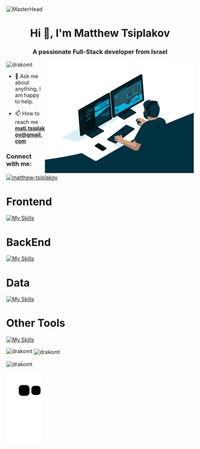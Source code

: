 ![MasterHead](https://media.licdn.com/dms/image/D5612AQFXNnBob2H0Nw/article-cover_image-shrink_600_2000/0/1677325426573?e=2147483647&v=beta&t=xv8EEn1rJUMPNuUeTJubnzFlYzjQCMhY0WirF5IxRQ0)
<h1 align="center">Hi 👋, I'm Matthew Tsiplakov</h1>
<h3 align="center">A passionate Full-Stack developer from Israel</h3>
<img align="right" alt="Coding" width="400" src="https://raw.githubusercontent.com/luoyger/luoyger/main/code.gif">

<p align="left"> <img src="https://komarev.com/ghpvc/?username=drakomt&label=Profile%20views&color=0e75b6&style=flat" alt="drakomt" /> </p>

- 💬 Ask me about anything, I am happy to help.

- 📫 How to reach me **mati.tsiplakov@gmail.com**

<h3 align="left">Connect with me:</h3>
<p align="left">
<a href="https://linkedin.com/in/matthew-tsiplakov-8607b5268" target="blank"><img align="center" src="https://raw.githubusercontent.com/rahuldkjain/github-profile-readme-generator/master/src/images/icons/Social/linked-in-alt.svg" alt="matthew-tsiplakov" height="30" width="40" /></a>
</p>

<!-- <h3 align="left">Languages and Tools:</h3>
<p align="left"> <a href="https://angular.io" target="_blank" rel="noreferrer"> <img src="https://angular.io/assets/images/logos/angular/angular.svg" alt="angular" width="40" height="40"/> </a> <a href="https://azure.microsoft.com/en-in/" target="_blank" rel="noreferrer"> <img src="https://www.vectorlogo.zone/logos/microsoft_azure/microsoft_azure-icon.svg" alt="azure" width="40" height="40"/> </a> <a href="https://getbootstrap.com" target="_blank" rel="noreferrer"> <img src="https://raw.githubusercontent.com/devicons/devicon/master/icons/bootstrap/bootstrap-plain-wordmark.svg" alt="bootstrap" width="40" height="40"/> </a> <a href="https://www.w3schools.com/cs/" target="_blank" rel="noreferrer"> <img src="https://raw.githubusercontent.com/devicons/devicon/master/icons/csharp/csharp-original.svg" alt="csharp" width="40" height="40"/> </a> <a href="https://www.docker.com/" target="_blank" rel="noreferrer"> <img src="https://raw.githubusercontent.com/devicons/devicon/master/icons/docker/docker-original-wordmark.svg" alt="docker" width="40" height="40"/> </a> <a href="https://dotnet.microsoft.com/" target="_blank" rel="noreferrer"> <img src="https://raw.githubusercontent.com/devicons/devicon/master/icons/dot-net/dot-net-original-wordmark.svg" alt="dotnet" width="40" height="40"/> </a> <a href="https://expressjs.com" target="_blank" rel="noreferrer"> <img src="https://raw.githubusercontent.com/devicons/devicon/master/icons/express/express-original-wordmark.svg" alt="express" width="40" height="40"/> </a> <a href="https://git-scm.com/" target="_blank" rel="noreferrer"> <img src="https://www.vectorlogo.zone/logos/git-scm/git-scm-icon.svg" alt="git" width="40" height="40"/> </a> <a href="https://www.w3.org/html/" target="_blank" rel="noreferrer"> <img src="https://raw.githubusercontent.com/devicons/devicon/master/icons/html5/html5-original-wordmark.svg" alt="html5" width="40" height="40"/> </a> <a href="https://developer.mozilla.org/en-US/docs/Web/JavaScript" target="_blank" rel="noreferrer"> <img src="https://raw.githubusercontent.com/devicons/devicon/master/icons/javascript/javascript-original.svg" alt="javascript" width="40" height="40"/> </a> <a href="https://www.mongodb.com/" target="_blank" rel="noreferrer"> <img src="https://raw.githubusercontent.com/devicons/devicon/master/icons/mongodb/mongodb-original-wordmark.svg" alt="mongodb" width="40" height="40"/> </a> <a href="https://www.microsoft.com/en-us/sql-server" target="_blank" rel="noreferrer"> <img src="https://www.svgrepo.com/show/303229/microsoft-sql-server-logo.svg" alt="mssql" width="40" height="40"/> </a> <a href="https://nodejs.org" target="_blank" rel="noreferrer"> <img src="https://raw.githubusercontent.com/devicons/devicon/master/icons/nodejs/nodejs-original-wordmark.svg" alt="nodejs" width="40" height="40"/> </a> <a href="https://postman.com" target="_blank" rel="noreferrer"> <img src="https://www.vectorlogo.zone/logos/getpostman/getpostman-icon.svg" alt="postman" width="40" height="40"/> </a> <a href="https://reactjs.org/" target="_blank" rel="noreferrer"> <img src="https://raw.githubusercontent.com/devicons/devicon/master/icons/react/react-original-wordmark.svg" alt="react" width="40" height="40"/> </a> <a href="https://www.typescriptlang.org/" target="_blank" rel="noreferrer"> <img src="https://raw.githubusercontent.com/devicons/devicon/master/icons/typescript/typescript-original.svg" alt="typescript" width="40" height="40"/> </a> </p> -->

<h1>Frontend</h1>

  
[![My Skills](https://skillicons.dev/icons?i=js,html,css,react,angular,bootstrap,typescript,jquery&theme=light)](https://skillicons.dev)
  
<h1>BackEnd</h1>


[![My Skills](https://skillicons.dev/icons?i=cs,dotnet,express,nodejs&theme=dark)](https://skillicons.dev)


<h1>Data</h1>


[![My Skills](https://skillicons.dev/icons?i=mysql,sqlite,mongodb)](https://skillicons.dev)

<h1>Other Tools</h1>

[![My Skills](https://skillicons.dev/icons?i=docker,azure)](https://skillicons.dev)

<p><img align="left" src="https://github-readme-stats-sigma-five.vercel.app/api/top-langs?username=drakomt&show_icons=true&locale=en&layout=compact" alt="drakomt" /></p>

<p>&nbsp;<img align="center" src="https://github-readme-stats-sigma-five.vercel.app/api?username=drakomt&show_icons=true&locale=en" alt="drakomt" /></p>

<p><img align="center" src="https://github-readme-streak-stats.herokuapp.com/?user=drakomt&" alt="drakomt" /></p>

![Snake animation](https://github.com/Drakomt/Drakomt/blob/output/github-contribution-grid-snake.svg)

